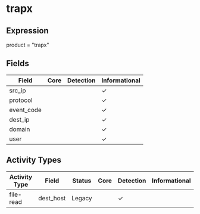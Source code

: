 trapx
=====

Expression
----------

product = "trapx"

Fields
------

| Field      | Core | Detection | Informational |
| ---------- | ---- | --------- | ------------- |
| src_ip     |      |           | &#10003;      |
| protocol   |      |           | &#10003;      |
| event_code |      |           | &#10003;      |
| dest_ip    |      |           | &#10003;      |
| domain     |      |           | &#10003;      |
| user       |      |           | &#10003;      |

Activity Types
--------------

| Activity Type | Field     | Status | Core | Detection | Informational |
| ------------- | --------- | ------ | ---- | --------- | ------------- |
| file-read     | dest_host | Legacy |      | &#10003;  |               |

